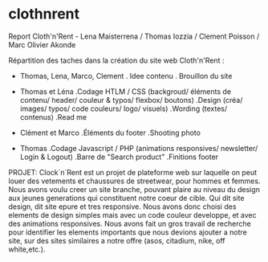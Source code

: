# clothnrent
Report Cloth'n'Rent - Lena Maisterrena / Thomas Iozzia / Clement Poisson / Marc Olivier Akonde


Répartition des taches dans la création du site web Cloth'n'Rent :

  - Thomas, Lena, Marco, Clement
  . Idee contenu
  . Brouillon du site
  
  - Thomas et Léna
  .Codage HTLM / CSS (backgroud/ éléments de contenu/ header/ couleur & typos/ flexbox/ boutons)
  .Design (créa/ images/ typos/ code couleurs/ logo/ visuels)
  .Wording (textes/ contenus)
  .Read me
  
  - Clément et Marco
  .Éléments du footer
  .Shooting photo
  
   - Thomas
  .Codage Javascript / PHP (animations responsives/ newsletter/ Login & Logout)
  .Barre de "Search product"
  .Finitions footer
  
PROJET: 
Clock´n´Rent est un projet de plateforme web sur laquelle on peut louer des vetements et chaussures de streetwear, pour hommes et femmes. Nous avons voulu creer un site branche, pouvant plaire au niveau du design aux jeunes generations qui constituent notre coeur de cible. Qui dit site design, dit site epure et tres responsive. Nous avons donc choisi des elements de design simples mais avec un code couleur developpe, et avec des animations responsives. Nous avons fait un gros travail de recherche pour identifier les elements importants que nous devions ajouter a notre site, sur des sites similaires a notre offre (asos, citadium, nike, off white,etc.). 
